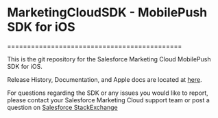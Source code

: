 # MarketingCloudSDK - MobilePush SDK for iOS
============================================

This is the git repository for the Salesforce Marketing Cloud MobilePush SDK for iOS.<br>

Release History, Documentation, and Apple docs are located at <a href="http://salesforce-marketingcloud.github.io/MarketingCloudSDK-iOS/" target="_blank">here</a>.

For questions regarding the SDK or any issues you would like to report, please contact your Salesforce Marketing Cloud support team or post a question on <a href="http://salesforce.stackexchange.com/" target="_blank">Salesforce StackExchange</a> 
